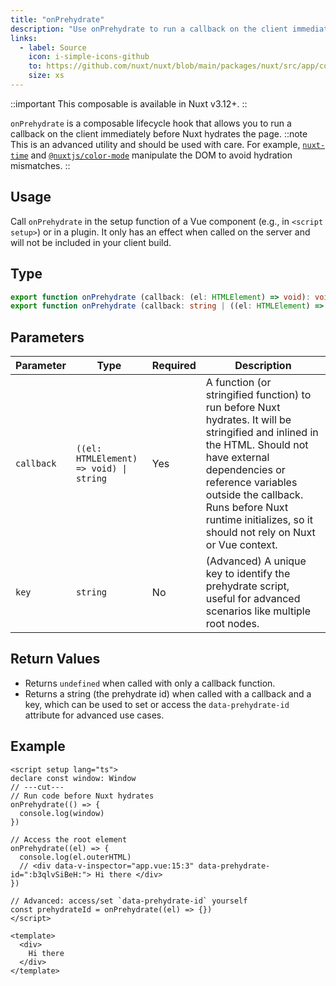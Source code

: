 ```yaml
---
title: "onPrehydrate"
description: "Use onPrehydrate to run a callback on the client immediately before Nuxt hydrates the page."
links:
  - label: Source
    icon: i-simple-icons-github
    to: https://github.com/nuxt/nuxt/blob/main/packages/nuxt/src/app/composables/ssr.ts
    size: xs
---
```


::important
This composable is available in Nuxt v3.12+.
::

`onPrehydrate` is a composable lifecycle hook that allows you to run a callback on the client immediately before Nuxt hydrates the page.
::note
This is an advanced utility and should be used with care. For example, [`nuxt-time`](https://github.com/danielroe/nuxt-time/pull/251) and [`@nuxtjs/color-mode`](https://github.com/nuxt-modules/color-mode/blob/main/src/script.js) manipulate the DOM to avoid hydration mismatches.
::

## Usage

Call `onPrehydrate` in the setup function of a Vue component (e.g., in `<script setup>`) or in a plugin. It only has an effect when called on the server and will not be included in your client build.

## Type

```ts [Signature]
export function onPrehydrate (callback: (el: HTMLElement) => void): void
export function onPrehydrate (callback: string | ((el: HTMLElement) => void), key?: string): undefined | string
```

## Parameters

| Parameter | Type | Required | Description |
| ---- | --- | --- | --- |
| `callback` | `((el: HTMLElement) => void) \| string` | Yes | A function (or stringified function) to run before Nuxt hydrates. It will be stringified and inlined in the HTML. Should not have external dependencies or reference variables outside the callback. Runs before Nuxt runtime initializes, so it should not rely on Nuxt or Vue context. |
| `key` | `string` | No | (Advanced) A unique key to identify the prehydrate script, useful for advanced scenarios like multiple root nodes. |

## Return Values

- Returns `undefined` when called with only a callback function.
- Returns a string (the prehydrate id) when called with a callback and a key, which can be used to set or access the `data-prehydrate-id` attribute for advanced use cases.

## Example

```vue twoslash [app.vue]
<script setup lang="ts">
declare const window: Window
// ---cut---
// Run code before Nuxt hydrates
onPrehydrate(() => {
  console.log(window)
})

// Access the root element
onPrehydrate((el) => {
  console.log(el.outerHTML)
  // <div data-v-inspector="app.vue:15:3" data-prehydrate-id=":b3qlvSiBeH:"> Hi there </div>
})

// Advanced: access/set `data-prehydrate-id` yourself
const prehydrateId = onPrehydrate((el) => {})
</script>

<template>
  <div>
    Hi there
  </div>
</template>
```
